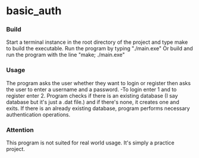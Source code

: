 # basic_auth

### Build
Start a terminal instance in the root directory of the project and type make to build the executable.
Run the program by typing "./main.exe"
Or build and run the program with the line "make; ./main.exe"
### Usage
The program asks the user whether they want to login or register then asks the user to enter a username and a password.
  -To login enter 1 and to register enter 2.
Program checks if there is an existing database (I say database but it's just a .dat file.) and if there's none, it creates one and exits.
If there is an already existing database, program performs necessary authentication operations.

### Attention
  This program is not suited for real world usage. It's simply a practice project.
